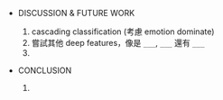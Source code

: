 - DISCUSSION & FUTURE WORK

	1. cascading classification (考慮 emotion dominate)
	2. 嘗試其他 deep features，像是 `___`, `___` 還有 `___`
	3. 
	
- CONCLUSION

	1. 